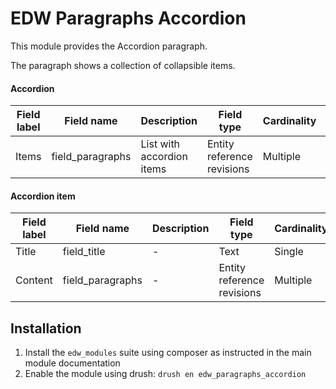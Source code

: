 EDW Paragraphs Accordion
=============================================

This module provides the Accordion paragraph.

The paragraph shows a collection of collapsible items.

#### Accordion
| Field label | Field name       | Description               | Field type                 | Cardinality | Required | Translatable | Widget    |
|-------------|------------------|---------------------------|----------------------------|-------------|----------|--------------|-----------|
| Items       | field_paragraphs | List with accordion items | Entity reference revisions | Multiple    | Yes      | No           | Paragraph |

#### Accordion item
| Field label | Field name       | Description | Field type                 | Cardinality | Required | Translatable | Widget     |
|-------------|------------------|-------------|----------------------------|-------------|----------|--------------|------------|
| Title       | field_title      | -           | Text                       | Single      | Yes      | Yes          | Text field |
| Content     | field_paragraphs | -           | Entity reference revisions | Multiple    | Yes      | No           | Paragraph  |

## Installation

1. Install the `edw_modules` suite using composer as instructed in the main module documentation
2. Enable the module using drush: `drush en edw_paragraphs_accordion`
